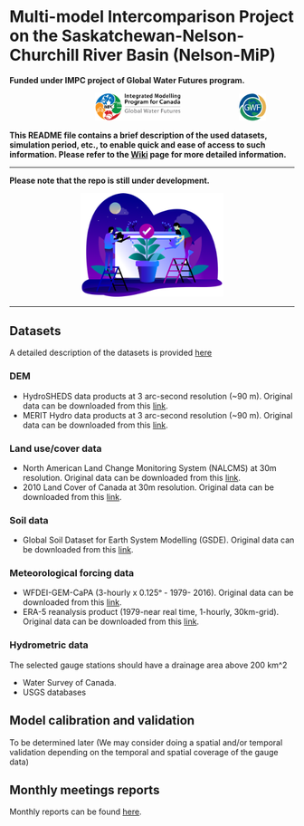 # Multi-model Intercomparison Project on the Saskatchewan-Nelson-Churchill River Basin (Nelson-MiP) 
**Funded under IMPC project of Global Water Futures program.**

<p align="center">
   <img src="Wiki_info/img/logos/IMPC_Horizontal_FC.png" width="30%" height="8%" hspace="20%" />
   <img src="Wiki_info/img/logos/gwf_globe.png" width="9.5%" height="10%"  />
</p>

**This README file contains a brief description of the used datasets, simulation period, etc., to enable quick and ease of access to such information. Please refer to the [Wiki](/Wiki_info/README.md) page for more detailed information.** <br>

------
**Please note that the repo is still under development.**
<p align="center">
   <img src="Wiki_info/img/dev_web.png" width="50%" height="10%" />
</p>

------

## Datasets
   A detailed description of the datasets is provided [here](Wiki_info/README.md/#input-data)
   ### DEM 
   * HydroSHEDS data products at 3 arc-second resolution (~90 m). Original data can be downloaded from this [link](https://www.hydrosheds.org/downloads).
   * MERIT Hydro data products at 3 arc-second resolution (~90 m). Original data can be downloaded from this [link](http://hydro.iis.u-tokyo.ac.jp/~yamadai/MERIT_Hydro/).
        
   ### Land use/cover data <br>
   * North American Land Change Monitoring System (NALCMS) at 30m resolution. Original data can be downloaded from this [link](https://open.canada.ca/data/en/dataset/c688b87f-e85f-4842-b0e1-a8f79ebf1133).
   * 2010 Land Cover of Canada at 30m resolution. Original data can be downloaded from this [link](http://www.cec.org/tools-and-resources/map-files/land-cover-2010-landsat-30m).
    
   ### Soil data <br>
   * Global Soil Dataset for Earth System Modelling (GSDE). Original data can be downloaded from this [link](http://globalchange.bnu.edu.cn/research/soilw#download).
   ### Meteorological forcing data 
   * WFDEI-GEM-CaPA (3-hourly x 0.125ᵒ - 1979- 2016). Original data can be downloaded from this [link](https://www.frdr.ca/repo/handle/doi:10.20383/101.0111).
   * ERA-5 reanalysis product (1979-near real time, 1-hourly, 30km-grid). Original data can be downloaded from this [link](https://cds.climate.copernicus.eu/#!/search?text=ERA5&type=dataset).
   ### Hydrometric data
   The selected gauge stations should have a drainage area above 200 km^2
   * Water Survey of Canada.
   * USGS databases
## Model calibration and validation
   To be determined later (We may consider doing a spatial and/or temporal validation depending on the temporal and spatial coverage of the gauge data)

## Monthly meetings reports
   Monthly reports can be found [here](/Monthly_reports).
   

